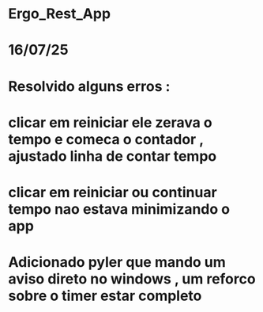 # Ergo_Rest_App

# 16/07/25
 # Resolvido alguns erros :
  # clicar em reiniciar ele zerava o tempo e comeca o contador , ajustado linha de contar tempo
  # clicar em reiniciar ou continuar tempo nao estava minimizando o app
  # 

# Adicionado pyler que mando um aviso direto no windows ,  um reforco sobre o timer estar completo
# 

